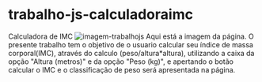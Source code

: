 # trabalho-js-calculadoraimc
Calculadora de IMC
![imagem-trabalhojs](https://user-images.githubusercontent.com/117217497/228580377-c39aa8bb-fe4f-4ff9-91b6-d521d7d04fb3.png)
Aqui está a imagem da página.
O presente trabalho tem o objetivo de o usuario calcular seu índice de massa corporal(IMC), através do calculo (peso/altura*altura), utilizando a caixa da opção "Altura (metros)" e da opção "Peso (kg)", e apertando o botão calcular o IMC e o classificação de peso será apresentada na página.
